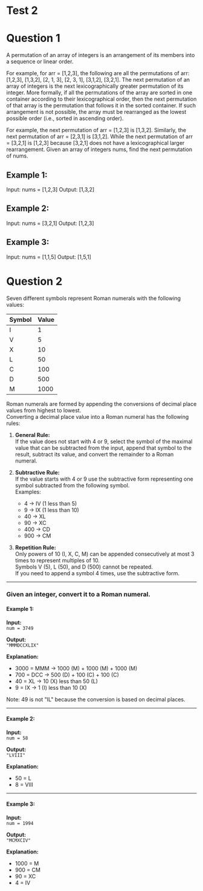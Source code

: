 # Test 2

# Question 1

A permutation of an array of integers is an arrangement of its members into a sequence or linear order.

For example, for arr = [1,2,3], the following are all the permutations of arr: [1,2,3], [1,3,2], [2, 1, 3], [2, 3, 1], [3,1,2], [3,2,1].
The next permutation of an array of integers is the next lexicographically greater permutation of its integer. More formally, if all the permutations of the array are sorted in one container according to their lexicographical order, then the next permutation of that array is the permutation that follows it in the sorted container. If such arrangement is not possible, the array must be rearranged as the lowest possible order (i.e., sorted in ascending order).

For example, the next permutation of arr = [1,2,3] is [1,3,2].
Similarly, the next permutation of arr = [2,3,1] is [3,1,2].
While the next permutation of arr = [3,2,1] is [1,2,3] because [3,2,1] does not have a lexicographical larger rearrangement.
Given an array of integers nums, find the next permutation of nums.

## Example 1:

Input: nums = [1,2,3]
Output: [1,3,2]

## Example 2:

Input: nums = [3,2,1]
Output: [1,2,3]

## Example 3:

Input: nums = [1,1,5]
Output: [1,5,1]

# Question 2

Seven different symbols represent Roman numerals with the following values:

| Symbol | Value |
| ------ | ----- |
| I      | 1     |
| V      | 5     |
| X      | 10    |
| L      | 50    |
| C      | 100   |
| D      | 500   |
| M      | 1000  |

Roman numerals are formed by appending the conversions of decimal place values from highest to lowest.  
Converting a decimal place value into a Roman numeral has the following rules:

1. **General Rule:**  
   If the value does not start with 4 or 9, select the symbol of the maximal value that can be subtracted from the input, append that symbol to the result, subtract its value, and convert the remainder to a Roman numeral.

2. **Subtractive Rule:**  
   If the value starts with 4 or 9 use the subtractive form representing one symbol subtracted from the following symbol.  
   Examples:

   - 4 → IV (1 less than 5)
   - 9 → IX (1 less than 10)
   - 40 → XL
   - 90 → XC
   - 400 → CD
   - 900 → CM

3. **Repetition Rule:**  
   Only powers of 10 (I, X, C, M) can be appended consecutively at most 3 times to represent multiples of 10.  
   Symbols V (5), L (50), and D (500) cannot be repeated.  
   If you need to append a symbol 4 times, use the subtractive form.

---

### Given an integer, convert it to a Roman numeral.

#### Example 1:

**Input:**  
`num = 3749`

**Output:**  
`"MMMDCCXLIX"`

**Explanation:**

- 3000 = MMM → 1000 (M) + 1000 (M) + 1000 (M)
- 700 = DCC → 500 (D) + 100 (C) + 100 (C)
- 40 = XL → 10 (X) less than 50 (L)
- 9 = IX → 1 (I) less than 10 (X)

Note: 49 is not "IL" because the conversion is based on decimal places.

---

#### Example 2:

**Input:**  
`num = 58`

**Output:**  
`"LVIII"`

**Explanation:**

- 50 = L
- 8 = VIII

---

#### Example 3:

**Input:**  
`num = 1994`

**Output:**  
`"MCMXCIV"`

**Explanation:**

- 1000 = M
- 900 = CM
- 90 = XC
- 4 = IV
